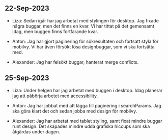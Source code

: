 ## 22-Sep-2023

- Liza: Sedan igår har jag arbetat med stylingen för desktop. Jag fixade några buggar, men det finns en kvar. Vi har tittat på det gemensamt idag, men buggen finns fortfarande kvar.

- Anton: Jag har gjort paginering för sökresultaten och fortsatt styla för mobilvy. Vi har även försökt lösa designbuggar, som vi ska fortsätta med.

- Alexander: Jag har felsökt buggar, hanterat merge conflicts.

## 25-Sep-2023

- Liza: Under helgen har jag arbetat med buggen i desktop. Idag planerar jag att påbörja arbetet med accessibility.

- Anton: Jag har jobbat med att lägga till paginering i searchParams. Jag ska göra klart det och sedan jobba med design för mobilvy.

- Alexander: Jag har arbetat med tablet styling, samt fixat mindre buggar runt design. Det skapades mindre udda grafiska hiccups som ska åtgärdas under dagen.
